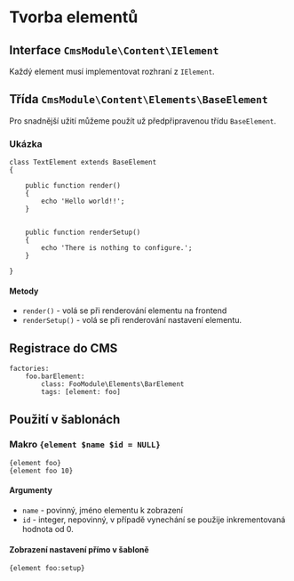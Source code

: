 # Tvorba elementů

## Interface `CmsModule\Content\IElement`

Každý element musí implementovat rozhraní z `IElement`.

## Třída `CmsModule\Content\Elements\BaseElement`

Pro snadnější užití můžeme použít už předpřipravenou třídu `BaseElement`. 

### Ukázka

	class TextElement extends BaseElement
	{
	
		public function render()
		{
			echo 'Hello world!!';
		}
	
	
		public function renderSetup()
		{
			echo 'There is nothing to configure.';
		}
	
	}

#### Metody

- `render()` - volá se při renderování elementu na frontend
- `renderSetup()` - volá se při renderování nastavení elementu. 

## Registrace do CMS

	factories:
		foo.barElement:
			class: FooModule\Elements\BarElement
			tags: [element: foo]

## Použití v šablonách

### Makro `{element $name $id = NULL}`

	{element foo}
	{element foo 10}   

#### Argumenty
- `name` - povinný, jméno elementu k zobrazení
- `id` - integer, nepovinný, v případě vynechání se použije inkrementovaná hodnota od 0.

#### Zobrazení nastavení přímo v šabloně

	{element foo:setup}   

 
